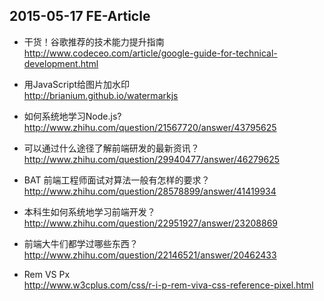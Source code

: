 ## 2015-05-17 FE-Article

* 干货！谷歌推荐的技术能力提升指南   
http://www.codeceo.com/article/google-guide-for-technical-development.html

* 用JavaScript给图片加水印  
http://brianium.github.io/watermarkjs

* 如何系统地学习Node.js?   
http://www.zhihu.com/question/21567720/answer/43795625

* 可以通过什么途径了解前端研发的最新资讯？   
http://www.zhihu.com/question/29940477/answer/46279625

* BAT 前端工程师面试对算法一般有怎样的要求？   
http://www.zhihu.com/question/28578899/answer/41419934

* 本科生如何系统地学习前端开发？   
http://www.zhihu.com/question/22951927/answer/23208869

* 前端大牛们都学过哪些东西？   
http://www.zhihu.com/question/22146521/answer/20462433

* Rem VS Px  
http://www.w3cplus.com/css/r-i-p-rem-viva-css-reference-pixel.html
